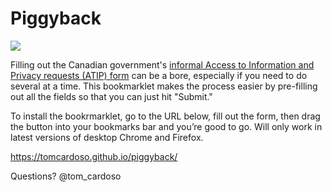 # Piggyback

![](https://i.redd.it/7qglr34pl5l11.jpg)

Filling out the Canadian government's [informal Access to Information and Privacy requests (ATIP) form](https://open.canada.ca/en/search/ati) can be a bore, especially if you need to do several at a time. This bookmarklet makes the process easier by pre-filling out all the fields so that you can just hit "Submit."

To install the bookrmarklet, go to the URL below, fill out the form, then drag the button into your bookmarks bar and you’re good to go. Will only work in latest versions of desktop Chrome and Firefox.

https://tomcardoso.github.io/piggyback/

Questions? @tom_cardoso
